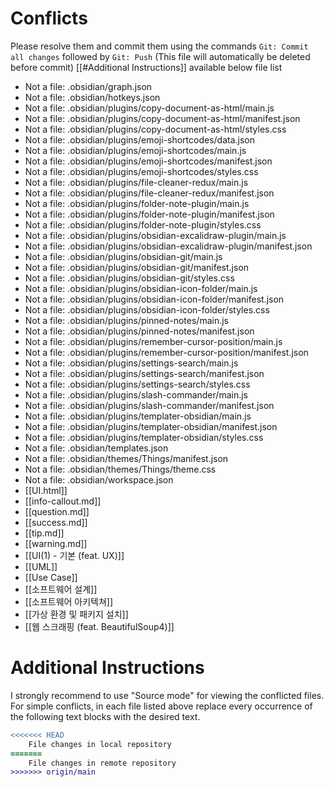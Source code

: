 # Conflicts
Please resolve them and commit them using the commands `Git: Commit all changes` followed by `Git: Push`
(This file will automatically be deleted before commit)
[[#Additional Instructions]] available below file list

- Not a file: .obsidian/graph.json
- Not a file: .obsidian/hotkeys.json
- Not a file: .obsidian/plugins/copy-document-as-html/main.js
- Not a file: .obsidian/plugins/copy-document-as-html/manifest.json
- Not a file: .obsidian/plugins/copy-document-as-html/styles.css
- Not a file: .obsidian/plugins/emoji-shortcodes/data.json
- Not a file: .obsidian/plugins/emoji-shortcodes/main.js
- Not a file: .obsidian/plugins/emoji-shortcodes/manifest.json
- Not a file: .obsidian/plugins/emoji-shortcodes/styles.css
- Not a file: .obsidian/plugins/file-cleaner-redux/main.js
- Not a file: .obsidian/plugins/file-cleaner-redux/manifest.json
- Not a file: .obsidian/plugins/folder-note-plugin/main.js
- Not a file: .obsidian/plugins/folder-note-plugin/manifest.json
- Not a file: .obsidian/plugins/folder-note-plugin/styles.css
- Not a file: .obsidian/plugins/obsidian-excalidraw-plugin/main.js
- Not a file: .obsidian/plugins/obsidian-excalidraw-plugin/manifest.json
- Not a file: .obsidian/plugins/obsidian-git/main.js
- Not a file: .obsidian/plugins/obsidian-git/manifest.json
- Not a file: .obsidian/plugins/obsidian-git/styles.css
- Not a file: .obsidian/plugins/obsidian-icon-folder/main.js
- Not a file: .obsidian/plugins/obsidian-icon-folder/manifest.json
- Not a file: .obsidian/plugins/obsidian-icon-folder/styles.css
- Not a file: .obsidian/plugins/pinned-notes/main.js
- Not a file: .obsidian/plugins/pinned-notes/manifest.json
- Not a file: .obsidian/plugins/remember-cursor-position/main.js
- Not a file: .obsidian/plugins/remember-cursor-position/manifest.json
- Not a file: .obsidian/plugins/settings-search/main.js
- Not a file: .obsidian/plugins/settings-search/manifest.json
- Not a file: .obsidian/plugins/settings-search/styles.css
- Not a file: .obsidian/plugins/slash-commander/main.js
- Not a file: .obsidian/plugins/slash-commander/manifest.json
- Not a file: .obsidian/plugins/templater-obsidian/main.js
- Not a file: .obsidian/plugins/templater-obsidian/manifest.json
- Not a file: .obsidian/plugins/templater-obsidian/styles.css
- Not a file: .obsidian/templates.json
- Not a file: .obsidian/themes/Things/manifest.json
- Not a file: .obsidian/themes/Things/theme.css
- Not a file: .obsidian/workspace.json
- [[UI.html]]
- [[info-callout.md]]
- [[question.md]]
- [[success.md]]
- [[tip.md]]
- [[warning.md]]
- [[UI(1) - 기본 (feat. UX)]]
- [[UML]]
- [[Use Case]]
- [[소프트웨어 설계]]
- [[소프트웨어 아키텍쳐]]
- [[가상 환경 및 패키지 설치]]
- [[웹 스크래핑 (feat. BeautifulSoup4)]]

# Additional Instructions
I strongly recommend to use "Source mode" for viewing the conflicted files. For simple conflicts, in each file listed above replace every occurrence of the following text blocks with the desired text.

```diff
<<<<<<< HEAD
    File changes in local repository
=======
    File changes in remote repository
>>>>>>> origin/main
```